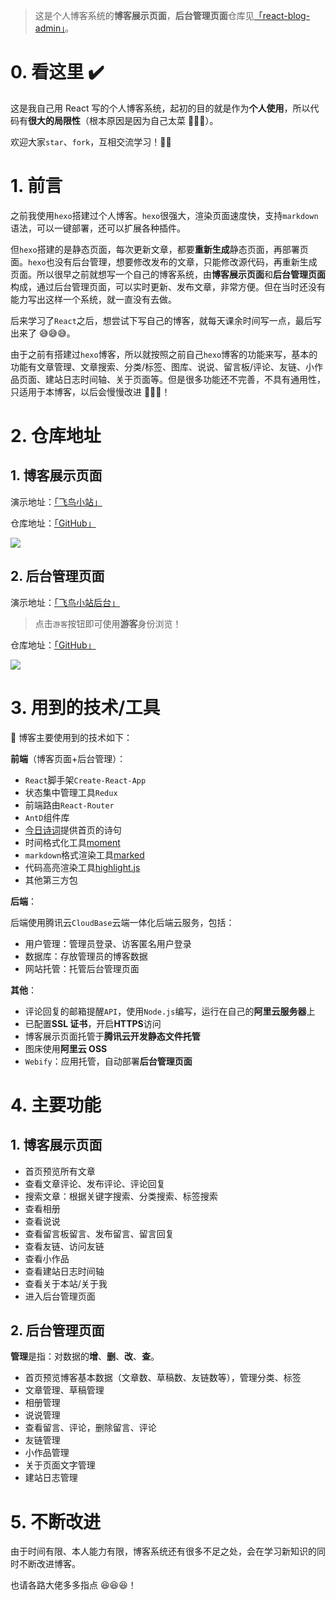 > 这是个人博客系统的**博客展示页面**，**后台管理页面**仓库见<a href="https://github.com/lzxjack/react-blog-admin" target="_blank">「react-blog-admin」</a>。

# 0. 看这里 ✔️

这是我自己用 React 写的个人博客系统，起初的目的就是作为**个人使用**，所以代码有**很大的局限性**（根本原因是因为自己太菜 🤣🤣🤣）。

欢迎大家`star`、`fork`，互相交流学习！💪💪

# 1. 前言

之前我使用`hexo`搭建过个人博客。`hexo`很强大，渲染页面速度快，支持`markdown`语法，可以一键部署，还可以扩展各种插件。

但`hexo`搭建的是静态页面，每次更新文章，都要**重新生成**静态页面，再部署页面。`hexo`也没有后台管理，想要修改发布的文章，只能修改源代码，再重新生成页面。所以很早之前就想写一个自己的博客系统，由**博客展示页面**和**后台管理页面**构成，通过后台管理页面，可以实时更新、发布文章，非常方便。但在当时还没有能力写出这样一个系统，就一直没有去做。

后来学习了`React`之后，想尝试下写自己的博客，就每天课余时间写一点，最后写出来了 😅😅😅。

由于之前有搭建过`hexo`博客，所以就按照之前自己`hexo`博客的功能来写，基本的功能有文章管理、文章搜索、分类/标签、图库、说说、留言板/评论、友链、小作品页面、建站日志时间轴、关于页面等。但是很多功能还不完善，不具有通用性，只适用于本博客，以后会慢慢改进 🧐🧐🧐！

# 2. 仓库地址

## 1. 博客展示页面

演示地址：<a href="https://lzxjack.top/" target="_blank">「飞鸟小站」</a>

仓库地址：<a href="https://github.com/lzxjack/react-blog" target="_blank">「GitHub」</a>

![](https://cdn.jsdelivr.net/gh/lzxjack/img/img/20210907102912.png)

## 2. 后台管理页面

演示地址：<a href="https://react-blog-admin-8fo571wf24c87f9-1304393382.ap-shanghai.app.tcloudbase.com/" target="_blank">「飞鸟小站后台」</a>

> 点击`游客`按钮即可使用**游客**身份浏览！

仓库地址：<a href="https://github.com/lzxjack/react-blog-admin" target="_blank">「GitHub」</a>

![](https://cdn.jsdelivr.net/gh/lzxjack/img/img/20210907102952.png)

# 3. 用到的技术/工具

🔖 博客主要使用到的技术如下：

**前端**（博客页面+后台管理）：

- `React`脚手架`Create-React-App`
- 状态集中管理工具`Redux`
- 前端路由`React-Router`
- `AntD`组件库
- <a href="https://www.jinrishici.com/" target="_blank">今日诗词</a>提供首页的诗句
- 时间格式化工具<a href="http://momentjs.cn/" target="_blank">moment</a>
- `markdown`格式渲染工具<a href="https://github.com/markedjs/marked" target="_blank">marked</a>
- 代码高亮渲染工具<a href="https://highlightjs.org/" target="_blank">highlight.js</a>
- 其他第三方包

**后端**：

后端使用腾讯云`CloudBase`云端一体化后端云服务，包括：

- 用户管理：管理员登录、访客匿名用户登录
- 数据库：存放管理员的博客数据
- 网站托管：托管后台管理页面

**其他**：

- 评论回复的邮箱提醒`API`，使用`Node.js`编写，运行在自己的**阿里云服务器**上
- 已配置**SSL 证书**，开启**HTTPS**访问
- 博客展示页面托管于**腾讯云开发静态文件托管**
- 图床使用**阿里云 OSS**
- `Webify`：应用托管，自动部署**后台管理页面**

# 4. 主要功能

## 1. 博客展示页面

- 首页预览所有文章
- 查看文章评论、发布评论、评论回复
- 搜索文章：根据关键字搜索、分类搜索、标签搜索
- 查看相册
- 查看说说
- 查看留言板留言、发布留言、留言回复
- 查看友链、访问友链
- 查看小作品
- 查看建站日志时间轴
- 查看关于本站/关于我
- 进入后台管理页面

## 2. 后台管理页面

**管理**是指：对数据的**增**、**删**、**改**、**查**。

- 首页预览博客基本数据（文章数、草稿数、友链数等），管理分类、标签
- 文章管理、草稿管理
- 相册管理
- 说说管理
- 查看留言、评论，删除留言、评论
- 友链管理
- 小作品管理
- 关于页面文字管理
- 建站日志管理

# 5. 不断改进

由于时间有限、本人能力有限，博客系统还有很多不足之处，会在学习新知识的同时不断改进博客。

也请各路大佬多多指点 😆😆😆！
